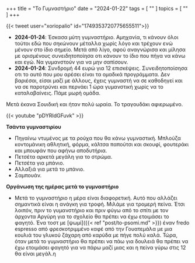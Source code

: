 +++
title = "Το Γυμναστήριο"
date = "2024-01-22"
tags = [ "" ]
topics = [ "" ]
+++

{{< tweet user="xoriopalio" id="1749353720775655511">}}

-   **2024-01-24**: Έσκασα μύτη γυμναστήριο. Αμηχανία, τι κάνουν όλοι τούτοι εδώ που σηκώνουν μέταλλα χωρίς λόγο και τρέχουν ενώ μένουν στο ίδιο σημείο. Μετά από λίγο, αφού αναγνώρισα και μίλησα με ορισμένους συνειδητοποίησα οτι κάνουν το ίδιο που πήγα να κάνω και εγώ. Να γυμανστούν για να μην σαπίσουν.
-   **2024-01-24**: Συνδρομή 44 ευρώ για 12 επισκέψεις. Συνειδητοποίσησα οτι το αυτό που μου αρέσει είναι τα ομαδικά προγράμματα. Δεν βαριέσαι, είσαι μαζί με άλλους, έχεις γυμναστή να σε καθοδηγεί και να σε παροτρύνει και περνάει 1 ώρα γυμανστική χωρίς να το καταλαβαίνεις. Πάμε μωρή ομάδα.

Μετά έκανα Σουιδική και ήταν πολύ ωραία. Το τραγουδάκι αφιερωμένο.

{{< youtube "pDYRIdGFuvk" >}}

**Τσάντα γυμναστιρίου**

-   Πηγαίνω ντυμένος με τα ρούχα που θα κάνω γυμναστική. Μπλούζα κοντομάνικη αθλητική, φόρμα, κάλτσα παπούτσι και σκουφί, φουτεράκι και μπουφάν που αφήνω αποδυτήρια.
-   Πετσέτα αρκετά μεγάλη για το στρώμα.
-   Πετσέτα για μπάνιο.
-   Αλλαξιά για μετά το μπάνιο.
-   Σαμπουάν.

**Οργάνωση της ημέρας μετά το γυμναστήριο**

-   Μετά το γυμναστήριο η μέρα είναι διαφορετική. Αυτό που αλλάζει σημαντικά είναι η ανάγκη για τροφή. Μιλάμε για τρομερή πείνα. Έτσι λοιπόν, πριν το γυμανστήριο και πριν φύγω από το σπίτι με τον άρχοντα Αργύρη για το σχολείο θα πρέπει να έχω ετοιμάσει το φαγητό. Ένα τοστ με [ψωμί]({{< ref "post/to-psomi.md" >}}) έναν fredo espresso από φρεσκοτριμμένο καφέ από την Γουατεμάλα με μια κουλιά του γλυκού ζάχαρη από καρύδα με πήγε πολύ καλά. Τώρα, όταν μετά το γυμναστήριο θα πρέπει να πάω για δουλειά θα πρέπει να έχω ετοιμάσει φαγητό για να πάρω μαζί μιας και η πείνα γύρω στις 12 θα είναι μεγάλ.η
